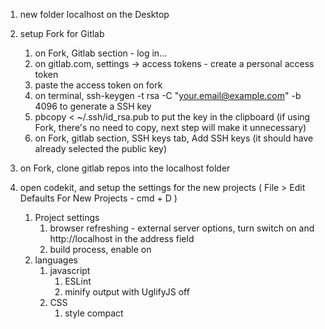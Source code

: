 1. new folder localhost on the Desktop

1. setup Fork for Gitlab
   1. on Fork, Gitlab section - log in...
   2. on gitlab.com, settings -> access tokens - create a personal access token
   3. paste the access token on fork
   4. on terminal, ssh-keygen -t rsa -C "your.email@example.com" -b 4096 to generate a SSH key
   5. pbcopy < ~/.ssh/id_rsa.pub to put the key in the clipboard (if using Fork, there's no need to copy, next step will make it unnecessary)
   6. on Fork, gitlab section, SSH keys tab, Add SSH keys (it should have already selected the public key)
2. on Fork, clone gitlab repos into the localhost folder
3. open codekit, and setup the settings for the new projects ( File > Edit Defaults For New Projects - cmd + D )
   1. Project settings
      1. browser refreshing - external server options, turn switch on and http://localhost in the address field
      2. build process, enable on
   2. languages
      1. javascript
         1. ESLint
         2. minify output with UglifyJS off
      2. CSS
         1. style compact




